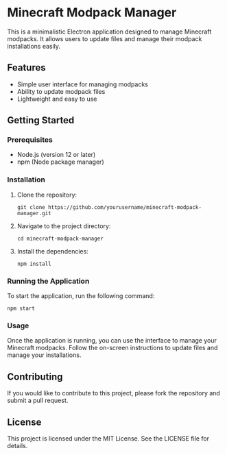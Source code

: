 # Minecraft Modpack Manager

This is a minimalistic Electron application designed to manage Minecraft modpacks. It allows users to update files and manage their modpack installations easily.

## Features

- Simple user interface for managing modpacks
- Ability to update modpack files
- Lightweight and easy to use

## Getting Started

### Prerequisites

- Node.js (version 12 or later)
- npm (Node package manager)

### Installation

1. Clone the repository:
   ```
   git clone https://github.com/yourusername/minecraft-modpack-manager.git
   ```

2. Navigate to the project directory:
   ```
   cd minecraft-modpack-manager
   ```

3. Install the dependencies:
   ```
   npm install
   ```

### Running the Application

To start the application, run the following command:
```
npm start
```

### Usage

Once the application is running, you can use the interface to manage your Minecraft modpacks. Follow the on-screen instructions to update files and manage your installations.

## Contributing

If you would like to contribute to this project, please fork the repository and submit a pull request.

## License

This project is licensed under the MIT License. See the LICENSE file for details.